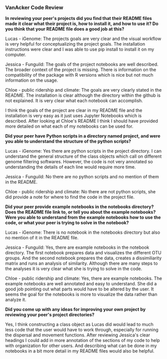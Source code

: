 ### VanAcker Code Review

**In reviewing your peer's projects did you find that their README files made it clear what their project is, how to install it, and how to use it? Do you think that your README file does a good job at this?**

Lucas - iGenome: The projects goals are very clear and the visual workflow is very helpful for conceptualizing the project goals. The installation instructions were clear and I was able to use pip install to install it on my computer. 

Jessica - Funguild: The goals of the project notebooks are well described. The broader context of the project is missing. There is information on the compatibility of the package with R versions which is nice but not much information on the usage. 

Chloe - public ridership and climate: The goals are very clearly stated in the README. The installation is clear although the directory within the github is not explained. It is very clear what each notebook can accomplish. 

I think the goals of the project are clear in my README file and the installation is very easy as it just uses Jupyter Notebooks which is described. After looking at Chloe's README I think I should have provided more detailed on what each of my notebooks can be used for. 

**Did your peer have Python scripts in a directory named project, and were you able to understand the structure of the python scripts?**

Lucas - iGenome: Yes there are python scripts in the project directory. I can understand the general structure of the class objects which call on different genome filtering softwares. However, the code is not very annotated so understanding the details of each line would require more time. 

Jessica - Funguild: No there are no python scripts and no mention of them in the README.

Chloe - public ridership and climate: No there are not python scripts, she did provide a note for where to find the code in the project file. 

**Did your peer provide example notebooks in the notebooks directory? Does the README file link to, or tell you about the example notebooks? Were you able to understand from the example notebooks how to use the code, or what your peer is trying to solve in the notebook?**

Lucas - iGenome: There is no notebook in the notebooks directory but also no mention of it in the README file.

Jessica - Funguild: Yes, there are example notebooks in the notebook directory. The first notebook prepares data and visualizes the different OTU groups. And the second notebook prepares the data, creates a dissimiliarity matrix and runs an analysis of similarity. Although there are many steps to the analyses it is very clear what she is trying to solve in the code. 

Chloe - public ridership and climate: Yes, there are example notebooks. The example notebooks are well annotated and easy to understand. She did a good job pointing out what parts would have to be altered by the user. It seems the goal for the notebooks is more to visualize the data rather than analyze it. 


**Did you come up with any ideas for improving your own project by reviewing your peer's project directories?**

Yes, I think constructing a class object as Lucas did would lead to much less code that the user would have to work through, especially for running the dispersal and movement functions. After reviewing Jessica's clear headings I could add in more annotation of the sections of my code to help with organization for other users. And describing what can be done in my notebooks in a bit more detail in my README files would also be helpful. 



